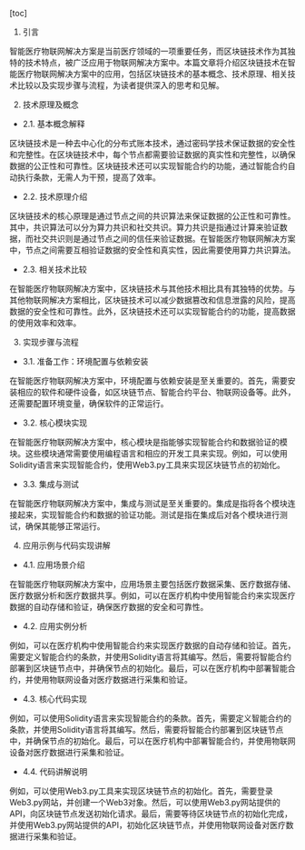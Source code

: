 
[toc]                    
                
                
1. 引言

智能医疗物联网解决方案是当前医疗领域的一项重要任务，而区块链技术作为其独特的技术特点，被广泛应用于物联网解决方案中。本篇文章将介绍区块链技术在智能医疗物联网解决方案中的应用，包括区块链技术的基本概念、技术原理、相关技术比较以及实现步骤与流程，为读者提供深入的思考和见解。

2. 技术原理及概念

- 2.1. 基本概念解释

区块链技术是一种去中心化的分布式账本技术，通过密码学技术保证数据的安全性和完整性。在区块链技术中，每个节点都需要验证数据的真实性和完整性，以确保数据的公正性和可靠性。区块链技术还可以实现智能合约的功能，通过智能合约自动执行条款，无需人为干预，提高了效率。

- 2.2. 技术原理介绍

区块链技术的核心原理是通过节点之间的共识算法来保证数据的公正性和可靠性。其中，共识算法可以分为算力共识和社交共识。算力共识是指通过计算来验证数据，而社交共识则是通过节点之间的信任来验证数据。在智能医疗物联网解决方案中，节点之间需要互相验证数据的安全性和真实性，因此需要使用算力共识算法。

- 2.3. 相关技术比较

在智能医疗物联网解决方案中，区块链技术与其他技术相比具有其独特的优势。与其他物联网解决方案相比，区块链技术可以减少数据篡改和信息泄露的风险，提高数据的安全性和可靠性。此外，区块链技术还可以实现智能合约的功能，提高数据的使用效率和效率。

3. 实现步骤与流程

- 3.1. 准备工作：环境配置与依赖安装

在智能医疗物联网解决方案中，环境配置与依赖安装是至关重要的。首先，需要安装相应的软件和硬件设备，如区块链节点、智能合约平台、物联网设备等。此外，还需要配置环境变量，确保软件的正常运行。

- 3.2. 核心模块实现

在智能医疗物联网解决方案中，核心模块是指能够实现智能合约和数据验证的模块。这些模块通常需要使用编程语言和相应的开发工具来实现。例如，可以使用Solidity语言来实现智能合约，使用Web3.py工具来实现区块链节点的初始化。

- 3.3. 集成与测试

在智能医疗物联网解决方案中，集成与测试是至关重要的。集成是指将各个模块连接起来，实现智能合约和数据的验证功能。测试是指在集成后对各个模块进行测试，确保其能够正常运行。

4. 应用示例与代码实现讲解

- 4.1. 应用场景介绍

在智能医疗物联网解决方案中，应用场景主要包括医疗数据采集、医疗数据存储、医疗数据分析和医疗数据共享。例如，可以在医疗机构中使用智能合约来实现医疗数据的自动存储和验证，确保医疗数据的安全和可靠性。

- 4.2. 应用实例分析

例如，可以在医疗机构中使用智能合约来实现医疗数据的自动存储和验证。首先，需要定义智能合约的条款，并使用Solidity语言将其编写。然后，需要将智能合约部署到区块链节点中，并确保节点的初始化。最后，可以在医疗机构中部署智能合约，并使用物联网设备对医疗数据进行采集和验证。

- 4.3. 核心代码实现

例如，可以使用Solidity语言来实现智能合约的条款。首先，需要定义智能合约的条款，并使用Solidity语言将其编写。然后，需要将智能合约部署到区块链节点中，并确保节点的初始化。最后，可以在医疗机构中部署智能合约，并使用物联网设备对医疗数据进行采集和验证。

- 4.4. 代码讲解说明

例如，可以使用Web3.py工具来实现区块链节点的初始化。首先，需要登录Web3.py网站，并创建一个Web3对象。然后，可以使用Web3.py网站提供的API，向区块链节点发送初始化请求。最后，需要等待区块链节点的初始化完成，并使用Web3.py网站提供的API，初始化区块链节点，并使用物联网设备对医疗数据进行采集和验证。

